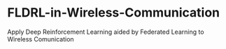 # FLDRL-in-Wireless-Communication
Apply  Deep Reinforcement Learning aided by Federated Learning to Wireless Comunication
